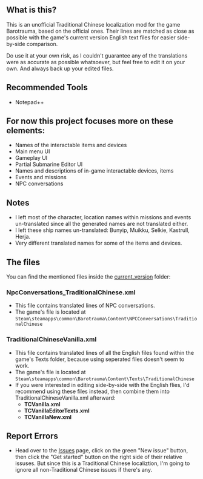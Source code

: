 ## What is this?
This is an unofficial Traditional Chinese localization mod for the game Barotrauma, based on the official ones.
Their lines are matched as close as possible with the game's current version English text files for easier side-by-side comparison.

Do use it at your own risk, as I couldn't guarantee any of the translations were as accurate as possible whatsoever, but feel free to edit it on your own. And always back up your edited files.

## Recommended Tools
- Notepad++

## For now this project focuses more on these elements:
- Names of the interactable items and devices
- Main menu UI
- Gameplay UI
- Partial Submarine Editor UI
- Names and descriptions of in-game interactable devices, items
- Events and missions
- NPC conversations

## Notes
- I left most of the character, location names within missions and events un-translated since all the generated names are not translated either.
- I left these ship names un-translated: Bunyip, Muikku, Selkie, Kastrull, Herja.
- Very different translated names for some of the items and devices.

## The files
You can find the mentioned files inside the [current_version](./current_version) folder:
### NpcConversations_TraditionalChinese.xml
- This file contains translated lines of NPC conversations.
- The game's file is located at ```Steam\steamapps\common\Barotrauma\Content\NPCConversations\TraditionalChinese```

### TraditionalChineseVanilla.xml
- This file contains translated lines of all the English files found within the game's Texts folder, because using seperated files doesn't seem to work.
- The game's file is located at ```Steam\steamapps\common\Barotrauma\Content\Texts\TraditionalChinese```
- If you were interested in editing side-by-side with the English flies, I'd recommend using these files instead, then combine them into TraditionalChineseVanilla.xml afterward:
  - **TCVanilla.xml**
  - **TCVanillaEditorTexts.xml**
  - **TCVanillaNew.xml**
## Report Errors
- Head over to the [Issues](https://github.com/nokau/Barotrauma.zht.edited.mod/issues) page, click on the green "New issue" button, then click the "Get started" button on the right side of their relative issuses. But since this is a Traditional Chinese localiztion, I'm going to ignore all non-Traditional Chinese issues if there's any.
